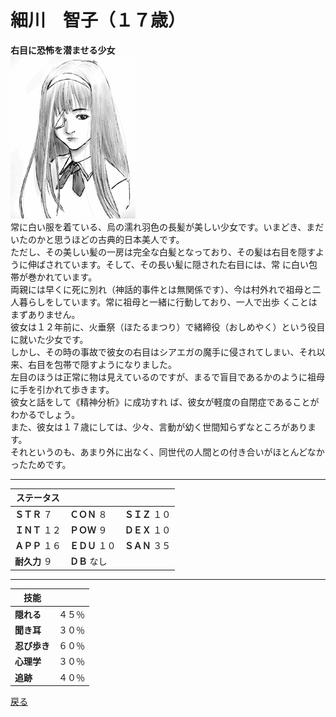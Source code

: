 # 細川　智子（１７歳）    
**右目に恐怖を潜ませる少女**    
![](..\003_Picture\02_細川_智子.gif)    
常に白い服を着ている、烏の濡れ羽色の長髪が美しい少女です。いまどき、まだいたのかと思うほどの古典的日本美人です。  
ただし、その美しい髪の一房は完全な白髪となっており、その髪は右目を隠すように伸ばされています。そして、その長い髪に隠された右目には、常 に白い包帯が巻かれています。  
両親には早くに死に別れ（神話的事件とは無関係です）、今は村外れで祖母と二人暮らしをしています。常に祖母と一緒に行動しており、一人で出歩 くことはまずありません。  
彼女は１２年前に、火垂祭（ほたるまつり）で緒締役（おしめやく）という役目に就いた少女です。  
しかし、その時の事故で彼女の右目はシアエガの魔手に侵されてしまい、それ以来、右目を包帯で隠すようになりました。  
左目のほうは正常に物は見えているのですが、まるで盲目であるかのように祖母に手を引かれて歩きます。  
彼女と話をして《精神分析》に成功すれ ば、彼女が軽度の自閉症であることがわかるでしょう。  
また、彼女は１７歳にしては、少々、言動が幼く世間知らずなところがあります。  
それというのも、あまり外に出なく、同世代の人間との付き合いがほとんどなかったためです。  
  
---  

ステータス|||  
---|---|---|  
**ＳＴＲ** ７|**ＣＯＮ** ８|**ＳＩＺ** １０|  
**ＩＮＴ** １２|**ＰＯＷ** ９|**ＤＥＸ** １０|  
**ＡＰＰ** １６|**ＥＤＵ** １０|**ＳＡＮ** ３５|  
**耐久力** ９|**ＤＢ** なし|  
  
---  

技能||  
---|---|  
**隠れる**|４５％|  
**聞き耳**|３０％|  
**忍び歩き**|６０％|  
**心理学**|３０％|  
**追跡**|４０％|  

<a href="javascript:history.back()">戻る</a>